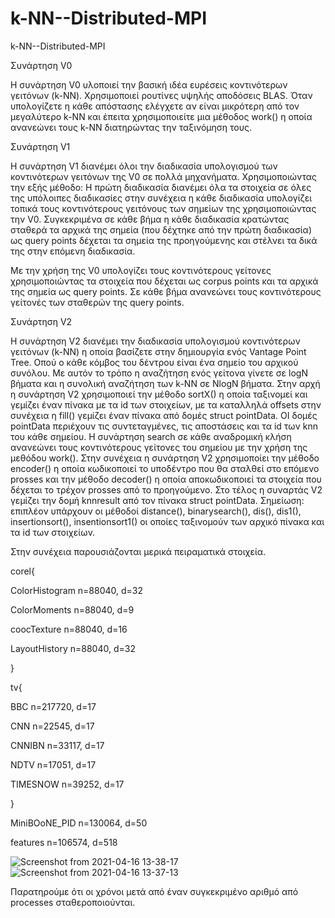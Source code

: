 # k-NN--Distributed-MPI
k-NN--Distributed-MPI


Συνάρτηση V0

Η συνάρτηση V0 υλοποιεί την βασική ιδέα ευρέσεις κοντινότερων
γειτόνων (k-NN). Χρησιμοποιεί ρουτίνες υψηλής αποδόσεις BLAS.
Όταν υπολογίζετε η κάθε απόστασης ελέγχετε αν είναι μικρότερη
από τον μεγαλύτερο k-NN και έπειτα χρησιμοποιείτε μια μέθοδος
work() η οποία ανανεώνει τους k-NN διατηρώντας την ταξινόμηση
τους.

Συνάρτηση V1

Η συνάρτηση V1 διανέμει όλοι την διαδικασία υπολογισμού των κοντινότερων
γειτόνων της V0 σε πολλά μηχανήματα. Χρησιμοποιώντας την εξής μέθοδο:
Η πρώτη διαδικασία διανέμει όλα τα στοιχεία σε όλες της υπόλοιπες
διαδικασίες στην συνέχεια η κάθε διαδικασία υπολογίζει τοπικά τους
κοντινότερους γειτόνους των σημείων της χρησιμοποιώντας την V0.
Συγκεκριμένα σε κάθε βήμα η κάθε διαδικασία κρατώντας σταθερά τα αρχικά
της σημεία (που δέχτηκε από την πρώτη διαδικασία) ως query points δέχεται
τα σημεία της προηγούμενης και στέλνει τα δικά της στην επόμενη διαδικασία.

Με την χρήση της V0 υπολογίζει τους κοντινότερους γείτονες χρησιμοποιώντας
τα στοιχεία που δέχεται ως corpus points και τα αρχικά της σημεία ως query
points. Σε κάθε βήμα ανανεώνει τους κοντινότερους γείτονές των σταθερών
της query points.

Συνάρτηση V2

Η συνάρτηση V2 διανέμει την διαδικασία υπολογισμού κοντινότερων γειτόνων
(k-NN) η οποία βασίζετε στην δημιουργία ενός Vantage Point Tree. Οπού ο
κάθε κόμβος του δέντρου είναι ένα σημείο του αρχικού συνόλου. Με αυτόν το
τρόπο η αναζήτηση ενός γείτονα γίνετε σε logN βήματα και η συνολική
αναζήτηση των k-NN σε NlogN βήματα.
Στην αρχή η συνάρτηση V2 χρησιμοποιεί την μέθοδο sortX() η οποία ταξινομεί
και γεμίζει έναν πίνακα με τα id των στοιχείων, με τα καταλληλά offsets στην
συνέχεια η fill() γεμίζει έναν πίνακα από δομές struct pointData. ΟΙ δομές
pointData περιέχουν τις συντεταγμένες, τις αποστάσεις και τα id των knn του
κάθε σημείου. Η συνάρτηση search σε κάθε αναδρομική κλήση ανανεώνει τους
κοντινότερους γείτονες του σημείου με την χρήση της μεθόδου work().
Στην συνέχεια η συνάρτηση V2 χρησιμοποίει την μέθοδο encoder() η οποία
κωδικοποιεί το υποδέντρο που θα σταλθεί στο επόμενο prosses και την
μέθοδο decoder() η οποία αποκωδικοποιεί τα στοιχεία που δέχεται το τρέχον
prosses από το προηγούμενο.
Στο τέλος η συναρτάς V2 γεμίζει την δομή knnresult από τον πίνακα struct
pointData.
Σημείωση: επιπλέον υπάρχουν οι μέθοδοί distance(), binarysearch(), dis(),
dis1(), insertionsort(), insentionsort1() οι οποίες ταξινομούν των αρχικό πίνακα
και τα id των στοιχείων.

Στην συνέχεια παρουσιάζονται μερικά πειραματικά
στοιχεία.


corel{

ColorHistogram  n=88040, d=32

ColorMoments    n=88040, d=9

coocTexture     n=88040, d=16

LayoutHistory   n=88040, d=32

}


tv{

BBC       n=217720, d=17

CNN       n=22545,  d=17

CNNIBN    n=33117,  d=17

NDTV      n=17051,  d=17

TIMESNOW  n=39252,  d=17

}


MiniBOoNE_PID n=130064, d=50


features      n=106574, d=518


![Screenshot from 2021-04-16 13-38-17](https://user-images.githubusercontent.com/77286926/115013148-5d83f700-9eb9-11eb-821d-52da743f21e0.png)
![Screenshot from 2021-04-16 13-37-13](https://user-images.githubusercontent.com/77286926/115013146-5ceb6080-9eb9-11eb-9216-55ae0581cd7d.png)


Παρατηρούμε ότι οι χρόνοι μετά από έναν συγκεκριμένο αριθμό
από processes σταθεροποιούνται.
